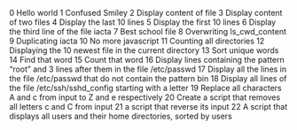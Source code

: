 0 Hello world
1 Confused Smiley
2 Display content of file
3 Display content of two files
4 Display the last 10 lines
5 Display the first 10 lines
6 Display the third line of the file iacta
7 Best school file
8 Overwriting ls_cwd_content
9 Duplicating iacta
10 No more javascript
11 Counting all directories
12 Displaying the 10 newest file in the current directory
13 Sort unique words
14 Find that word
15 Count that word
16 Display lines containing the pattern “root” and 3 lines after them in the file /etc/passwd
17 Display all the lines in the file /etc/passwd that do not contain the pattern bin
18 Display all lines of the file /etc/ssh/sshd_config starting with a letter
19 Replace all characters A and c from input to Z and e respectively
20 Create a script that removes all letters c and C from input
21 a script that reverse its input
22 A script that displays all users and their home directories, sorted by users
